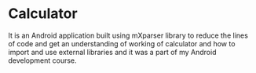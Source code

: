 # Calculator
It is an Android application built using mXparser library to reduce the lines of code and get an understanding of working of calculator and how to import and use external libraries 
and it was a part of my Android development course.
